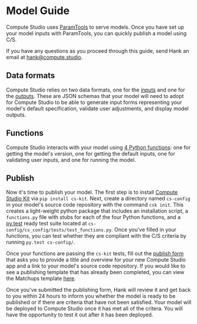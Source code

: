 # Model Guide

Compute Studio uses [ParamTools](https://paramtools.dev) to serve models. Once you have set up your model inputs with ParamTools, you can quickly publish a model using C/S.

If you have any questions as you proceed through this guide, send Hank an email at <a href="mailto:hank@compute.studio">hank@compute.studio</a>.

## Data formats

Compute Studio relies on two data formats, one for the [inputs](/publish/model/inputs) and one for the [outputs](/publish/model/outputs/). These are JSON schemas that your model will need to adopt for Compute Studio to be able to generate input forms representing your model's default specification, validate user adjustments, and display model outputs.

## Functions

Compute Studio interacts with your model using [4 Python functions](/publish/model/functions/): one for getting the model's version, one for getting the default inputs, one for validating user inputs, and one for running the model.

## Publish

Now it's time to publish your model. The first step is to install [Compute Studio Kit](https://github.com/compute-tooling/compute-studio-kit/#compute-studio-kit) via `pip install cs-kit`. Next, create a directory named `cs-config` in your model's source code repository with the command `csk init`. This creates a light-weight python package that includes an installation script, a `functions.py` file with stubs for each of the four Python functions, and a [py.test](https://docs.pytest.org/en/latest/) ready test suite located at `cs-config/cs_config/tests/test_functions.py`. Once you've filled in your functions, you can test whether they are compliant with the C/S criteria by running `py.test cs-config/`.

Once your functions are passing the `cs-kit` tests, fill out the [publish form](https://compute.studio/publish) that asks you to provide a title and overview for your new Compute Studio app and a link to your model's source code repository. If you would like to see a publishing template that has already been completed, you can view the Matchups template [here](https://compute.studio/hdoupe/Matchups/detail).

Once you've submitted the publishing form, Hank will review it and get back to you within 24 hours to inform you whether the model is ready to be published or if there are criteria that have not been satisfied. Your model will be deployed to Compute Studio once it has met all of the critera. You will have the opportunity to test it out after it has been deployed.
